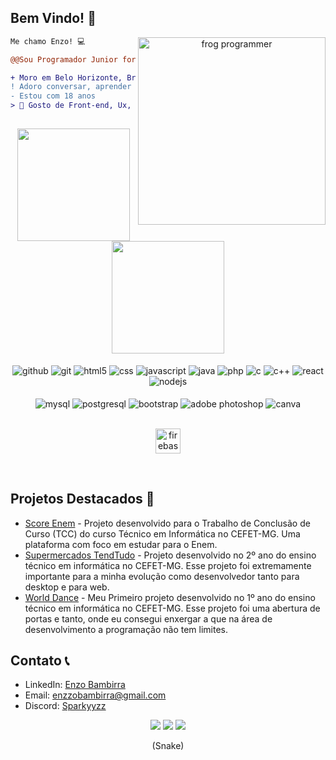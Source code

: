 <!--
**Ennzzo/Ennzzo** is a ✨ _special_ ✨ repository because its `README.md` (this file) appears on your GitHub profile.

Here are some ideas to get you started:

- 🔭 I’m currently working on ...
- 🌱 I’m currently learning ...
- 👯 I’m looking to collaborate on ...
- 🤔 I’m looking for help with ...
- 💬 Ask me about ...
- 📫 How to reach me: ...
- 😄 Pronouns: ...
- ⚡ Fun fact: ...
-->

<h2 align="left">Bem Vindo! 👋</h2>

<div align="center" >
<img align="right" height="auto" width="300em" alt="frog programmer"  src="https://tenor.com/view/programming-computer-frog-nerd-frog-smart-fog-csharp-gif-25385487" width="700" height="394" role="presentation"/>
</div>


```diff
Me chamo Enzo! 💻

@@Sou Programador Junior formado em Informática no CEFET-MG.@@

+ Moro em Belo Horizonte, Brazil 🇧🇷.
! Adoro conversar, aprender coisas novas e fazer um bom código!
- Estou com 18 anos
> 👾 Gosto de Front-end, Ux, UI e um pouco de Back-end.


```

<h2 dir="auto"></h2>

<div align="center">
  <a href="https://github.com/Ennzzo">
    <img height="180em"  src="https://github-readme-stats.vercel.app/api?username=ennzzo&show_icons=true&theme=dark&include_all_commits=true&count_private=true"/>
    <img height="180" src="https://github-readme-stats.vercel.app/api/top-langs/?username=ennzzo&layout=compact&langs_count=7&theme=dark"/>
  </a>
</div><br/> 
 <div align="center">
   
  <img align="center" alt="github" src="https://img.shields.io/badge/GitHub-100000?style=for-the-badge&logo=github&logoColor=white"/>
  <img align="center" alt="git" src="https://img.shields.io/badge/GIT-E44C30?style=for-the-badge&logo=git&logoColor=white"/>
  <img align="center" alt="html5" src="https://img.shields.io/badge/HTML5-E34F26?style=for-the-badge&logo=html5&logoColor=white"/>
  <img align="center" alt="css" src="https://img.shields.io/badge/CSS3-1572B6?style=for-the-badge&logo=css3&logoColor=white"/>
  <img align="center" alt="javascript" src="https://img.shields.io/badge/JavaScript-F7DF1E?style=for-the-badge&logo=javascript&logoColor=black"/>
  <img align="center" alt="java" src="https://img.shields.io/badge/Java-ED8B00?style=for-the-badge&logo=openjdk&logoColor=white"/>
  <img align="center" alt="php" src="https://img.shields.io/badge/PHP-777BB4?style=for-the-badge&logo=php&logoColor=white"/>
  <img align="center" alt="c" src="https://img.shields.io/badge/C-00599C?style=for-the-badge&logo=c&logoColor=white"/>
   
  <img align="center" alt="c++" src="https://img.shields.io/badge/C%2B%2B-00599C?style=for-the-badge&logo=c%2B%2B&logoColor=white"/>
  <img align="center" alt="react" src="https://img.shields.io/badge/React-20232A?style=for-the-badge&logo=react&logoColor=61DAFB"/>
  <img align="center" alt="nodejs" src="https://img.shields.io/badge/Node.js-43853D?style=for-the-badge&logo=node.js&logoColor=white"/>
  <div> <br>
  <img align="center" alt="mysql" src="https://img.shields.io/badge/MySQL-00000F?style=for-the-badge&logo=mysql&logoColor=white"/> 
  <img align="center" alt="postgresql" src="https://img.shields.io/badge/PostgreSQL-316192?style=for-the-badge&logo=postgresql&logoColor=white"/> 
  <img align="center" alt="bootstrap" src="https://img.shields.io/badge/Bootstrap-563D7C?style=for-the-badge&logo=bootstrap&logoColor=white"/>
  <img align="center" alt="adobe photoshop" src="https://img.shields.io/badge/Adobe%20Photoshop-31A8FF?style=for-the-badge&logo=Adobe%20Photoshop&logoColor=black"/>
  <img align="center" alt="canva" src="https://img.shields.io/badge/Canva-%2300C4CC.svg?&style=for-the-badge&logo=Canva&logoColor=white"/>
  </div>
 <br>
<p align="center">
<a href="https://firebase.google.com/" target="_blank" rel="noreferrer"> <img src="https://www.vectorlogo.zone/logos/firebase/firebase-icon.svg" alt="firebase" width="40" height="40"/> </a>   
</div><br/>    

<div>
 <h2 align="left">Projetos Destacados 📃</h2>

- [Score Enem](https://offhawk.github.io/ScoreEnem/) - Projeto desenvolvido para o Trabalho de Conclusão de Curso (TCC) do curso Técnico em Informática no CEFET-MG. Uma plataforma com foco em estudar para o Enem.
- [Supermercados TendTudo](https://github.com/dudarj/Sistema-de-Supermercados) - Projeto desenvolvido no 2º ano do ensino técnico em informática no CEFET-MG. Esse projeto foi extremamente importante para a minha evolução como desenvolvedor tanto para desktop e para web.
- [World Dance](https://github.com/Ennzzo/World-Dance) - Meu Primeiro projeto desenvolvido no 1º ano do ensino técnico em informática no CEFET-MG. Esse projeto foi uma abertura de portas e tanto, onde eu consegui enxergar a que na área de desenvolvimento a programação não tem limites.

<h2 align="left">Contato 📞</h2>

- LinkedIn: [Enzo Bambirra](https://www.linkedin.com/in/enzo-bambirra-406539293/)
- Email: enzzobambirra@gmail.com
- Discord: [Sparkyyzz](https://discord.gg/sparkyyzz)
  </div>

<div align="center">
  <a href="https://www.linkedin.com/in/enzo-bambirra-406539293/" target="_blank"><img src="https://img.shields.io/badge/-LinkedIn-%230077B5?style=for-the-badge&logo=linkedin&logoColor=white" target="_blank"></a>
  <a href = "mailto:enzzobambirra@gmail.com"><img src="https://img.shields.io/badge/Gmail-D14836?style=for-the-badge&logo=gmail&logoColor=white" target="_blank"></a>
  <a href = "https://discord.gg/sparkyyzz"><img src="https://img.shields.io/badge/Discord-7289DA?style=for-the-badge&logo=discord&logoColor=white" target="_blank"></a>
  
  (Snake)
  
</div>
